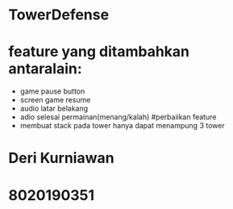# TowerDefense
# feature yang ditambahkan antaralain:
- game pause button
- screen game resume
- audio latar belakang
- adio selesai permainan(menang/kalah)
#perbaiikan feature
- membuat stack pada tower hanya dapat menampung 3 tower

# Deri Kurniawan
# 8020190351